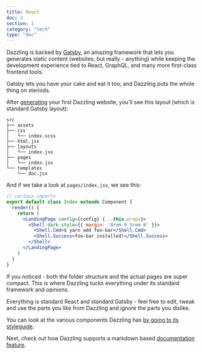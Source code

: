 ```yaml
---
title: React
doc: 3
section: 1
category: "tech"
type: "doc"
---
```


Dazzling is backed by [Gatsby](https://github.com/gatsbyjs/gatsby), an amazing framework that lets you generates static content (websites, but really - anything) while keeping the development experience tied to React, GraphQL, and many more first-class frontend tools.

Gatsby lets you have your cake and eat it too; and Dazzling puts the whole thing on steriods.


After [generating](getting-started) your first Dazzling website, you'll see this layout (which is standard Gatsby layout):

```
src
├── assets
├── css
│   └── index.scss
├── html.jsx
├── layouts
│   └── index.jsx
├── pages
│   └── index.jsx
└── templates
    └── doc.jsx
```

And if we take a look at `pages/index.jsx`, we see this:

```jsx
// various imports
export default class Index extends Component {
  render() {
    return (
      <LandingPage config={config} {...this.props}>
        <Shell dark style={{ margin: '8rem 0 5rem 0' }}>
          <Shell.Cmd>$ yarn add foo-bar</Shell.Cmd>
          <Shell.Success>foo-bar installed!</Shell.Success>
        </Shell>
      </LandingPage>
    )
  }
}
```

If you noticed - both the folder structure and the actual pages are super compact. This is where Dazzling tucks everything under its standard framework and opinions.


Everything is standard React and standard Gatsby - feel free to edit, tweak and use the parts you like from Dazzling and ignore the parts you dislike.

You can look at the various components Dazzling has [by going to its styleguide]().

Next, check out how Dazzling supports a markdown based [documentation feature](docs).
